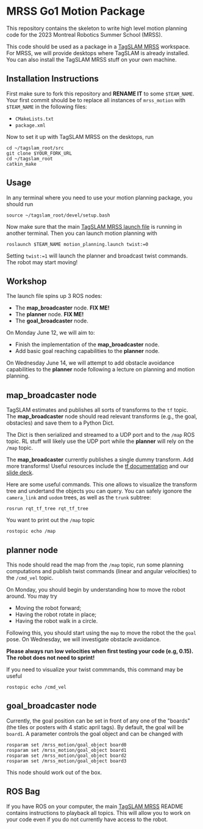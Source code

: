 #  MRSS Go1 Motion Package
This repository contains the skeleton to write high level motion planning code for the 2023 Montreal Robotics Summer School (MRSS).

This code should be used as a package in a [TagSLAM MRSS](https://github.com/sachaMorin/tagslam_root/blob/master/README-MRSS.md) workspace. For MRSS, we will
provide desktops where TagSLAM is already installed. You can also install the TagSLAM MRSS stuff on your own machine.

## Installation Instructions
First make sure to fork this repository and **RENAME IT** to some ```$TEAM_NAME```.
Your first commit should be to replace all instances of ```mrss_motion``` with ```$TEAM_NAME``` in the following files:
 - ```CMakeLists.txt```
 - ```package.xml```

Now to set it up with TagSLAM MRSS on the desktops, run
```shell
cd ~/tagslam_root/src
git clone $YOUR_FORK_URL
cd ~/tagslam_root
catkin_make
```
## Usage
In any terminal where you need to use your motion planning package, you should run
```shell
source ~/tagslam_root/devel/setup.bash
```

Now make sure that the main [TagSLAM MRSS launch file](https://github.com/sachaMorin/tagslam_root/blob/master/README-MRSS.md) is running in another terminal. Then you can launch motion planning with
```shell
roslaunch $TEAM_NAME motion_planning.launch twist:=0
```
Setting ```twist:=1``` will launch the planner and broadcast twist commands. The robot may start moving!

## Workshop
The launch file spins up 3 ROS nodes:
- The **map_broadcaster** node. **FIX ME!**
- The **planner** node. **FIX ME!**
- The **goal_broadcaster** node.

On Monday June 12, we will aim to:
- Finish the implementation of the **map_broadcaster** node.
- Add basic goal reaching capabilities to the **planner** node.

On Wednesday June 14, we will attempt to add obstacle avoidance capabilities to the **planner** node following a lecture on planning and motion planning.


## map_broadcaster node
 TagSLAM estimates and publishes all sorts of transforms to the ```tf``` topic. The **map_broadcaster** node should read relevant transforms (e.g., the goal, obstacles) and save them to a Python Dict. 
 
The Dict is then
serialized and streamed to a UDP port and to the ```/map``` ROS topic. RL stuff will likely use the UDP port while
the **planner** will rely on the ```/map``` topic.

The **map_broadcaster** currently publishes a single dummy transform. Add more transforms! Useful resources include the [tf documentation](http://wiki.ros.org/tf#:~:text=tf%20is%20a%20package%20that,any%20desired%20point%20in%20time.) and our [slide deck](https://docs.google.com/presentation/d/1F9iwq6bkea_T5OmK-wOssms9SDahkwOUhxsbJf09pAY/edit?usp=sharing).

Here are some useful commands. This one allows to visualize the transform tree and undertand the objects you can query. 
You can safely igonore the ```camera_link``` and ```uodom``` trees, as well as the ```trunk``` subtree:
```shell
rosrun rqt_tf_tree rqt_tf_tree 
```
You want to print out the ```/map```  topic
```shell
rostopic echo /map
```



## planner node

This node should read the map from the ```/map``` topic, run some planning computations and publish twist commands (linear and angular velocities) to the ```/cmd_vel``` topic.

On Monday, you should begin by understanding how to move the robot around. You may try 
- Moving the robot forward;
- Having the robot rotate in place;
- Having the robot walk in a circle.

Following this, you should start using the ```map``` to move the robot the the ```goal``` pose.
On Wednesday, we will investigate obstacle avoidance.

**Please always run low velocities when first testing your code (e.g, 0.15). The robot does not need to sprint!**

If you need to visualize your twist commmands, this command may be useful
```shell
rostopic echo /cmd_vel
```

## goal_broadcaster node
Currently, the goal position can be set in front of any one of the "boards" (the tiles or posters with 4 static april tags).
By default, the goal will be `board1`. A parameter controls the goal object and can be changed with

```shell
rosparam set /mrss_motion/goal_object board0
rosparam set /mrss_motion/goal_object board1
rosparam set /mrss_motion/goal_object board2
rosparam set /mrss_motion/goal_object board3
```
This node should work out of the box.

## ROS Bag
If you have ROS on your computer, the main [TagSLAM MRSS](https://github.com/sachaMorin/tagslam_root/blob/master/README-MRSS.md) README contains
instructions to playback all topics. This will allow you to work on your code even if you do not currently have 
access to the robot.